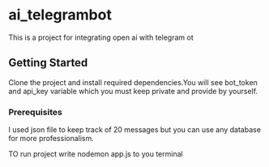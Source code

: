 # ai_telegrambot


This is a project for integrating open ai with telegram ot


## Getting Started

Clone the project and install required dependencies.You will see bot_token and api_key variable which you must keep private and provide by yourself.
### Prerequisites

I used json file to keep track of 20 messages but you can use any database for more professionalism.

TO run project write nodemon app.js to you terminal
